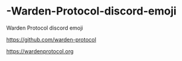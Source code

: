 # -Warden-Protocol-discord-emoji

Warden Protocol discord emoji
 
https://github.com/warden-protocol

https://wardenprotocol.org

